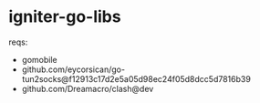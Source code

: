 # igniter-go-libs

reqs:

* gomobile
* github.com/eycorsican/go-tun2socks@f12913c17d2e5a05d98ec24f05d8dcc5d7816b39
* github.com/Dreamacro/clash@dev
